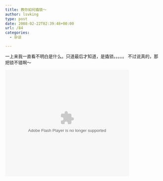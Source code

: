 ```yaml
---
title: 教你如何撬锁～
author: lsvking
type: post
date: 2008-02-22T02:39:48+00:00
url: /84
categories:
  - 杂谈

---
```

一上来我一直看不明白是什么。只道最后才知道，是撬锁。。。。。 不过说真的，那把锁不错啊～
  


<embed src="http://www.metacafe.com/fplayer/991194/dont_buy_a_master_lock_no5_padlock.swf" width="400" height="345" wmode="transparent" pluginspage="http://www.macromedia.com/go/getflashplayer" type="application/x-shockwave-flash">
</embed>
